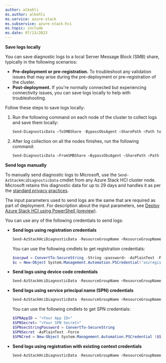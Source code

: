 ```yaml
---
author: alkohli
ms.author: alkohli
ms.service: azure-stack
ms.subservice: azure-stack-hci
ms.topic: include
ms.date: 07/13/2023
---
```


**Save logs locally**

You can save diagnostic logs to a local Server Message Block (SMB) share, typically in the following scenarios:

- **Pre-deployment or pre-registration.** To troubleshoot any validation issues that may arise during the pre-deployment or pre-registration of the cluster.
- **Post-deployment.** If you're normally connected but experiencing connectivity issues, you can save logs locally to help with troubleshooting.

Follow these steps to save logs locally:

1. Run the following command on each node of the cluster to collect logs and save them locally:

   ```powershell
   Send-DiagnosticData –ToSMBShare -BypassObsAgent –SharePath <Path to the SMB share> -ShareCredential <cred>  
   ```

1. After log collection on all the nodes finishes, run the following command:

   ```powershell
   Send-DiagnosticData –FromSMBShare –BypassObsAgent –SharePath <Path to the SMB share> -ShareCredential <cred>
   ```

**Send logs manually**

To manually send diagnostic logs to Microsoft, use the `Send-AzStackHciDiagnosticData` cmdlet from any Azure Stack HCI cluster node. Microsoft retains this diagnostic data for up to 29 days and handles it as per the [standard privacy practices](https://privacy.microsoft.com/).

The input parameters used to send logs are the same that are required as part of deployment. For description about the input parameters, see [Deploy Azure Stack HCI using PowerShell (preview)](../hci/deploy/deployment-tool-powershell.md).

You can use any of the following credentials to send logs:

- **Send logs using registration credentials**

   ```powershell
   Send-AzStackHciDiagnosticData -ResourceGroupName <ResourceGroupName> -SubscriptionId <SubscriptionId> -TenantId <TenantId> -RegistrationCredential < RegistrationCredential>
   ```

   You can use the following cmdlets to get registration credentials:

   ```powershell
   $secpwd = ConvertTo-SecureString -String <password> -AsPlainText -Force  
   $c = New-Object System.Management.Automation.PSCredential("aszregistration@microsoft.com", $secpwd)
   ```

- **Send logs using device code credentials**

   ```powershell
   Send-AzStackHciDiagnosticData -ResourceGroupName <ResourceGroupName> -SubscriptionId <SubscriptionId> -TenantId <TenantId> - RegistrationWithDeviceCode <RegistrationWithDeviceCode>  
   ```

- **Send logs using service principal name (SPN) credentials**

   ```powershell
   Send-AzStackHciDiagnosticData -ResourceGroupName <ResourceGroupName> -SubscriptionId <SubscriptionId> -TenantId <TenantId> - RegistrationSPCredential <RegistrationSPCredential>
   ```

   You can use the following cmdlets to get SPN credentials:


   ```powershell
   $SPNAppID = "<Your App ID>"  
   $SPNSecret= "<Your SPN Secret>"  
   $SPNsecStringPassword = ConvertTo-SecureString  
   $SPNSecret -AsPlainText -Force  
   $SPNCred = New-Object System.Management.Automation.PSCredential ($SPNAppID, $SPNsecStringPassword)
   ```

- **Send logs using registration with existing context credentials**

   ```powershell
   Send-AzStackHciDiagnosticData -ResourceGroupName <ResourceGroupName> -SubscriptionId <SubscriptionId> -TenantId <TenantId> - RegistrationWithExistingContext <RegistrationWithExistingContext>    
   ```